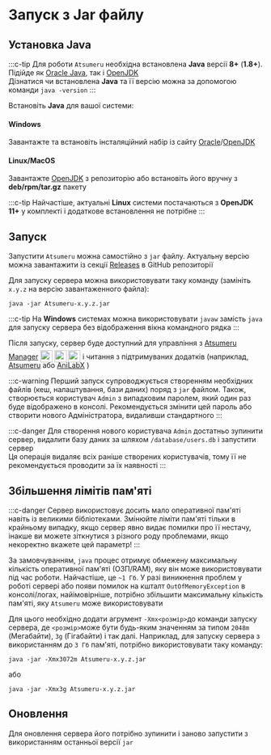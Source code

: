 # Запуск з Jar файлу

## Установка Java

:::c-tip
Для роботи `Atsumeru` необхідна встановлена **Java** версії **8+** (**1.8+**). Підійде як [Oracle Java](https://www.java.com/ru/download/manual.jsp), так і [OpenJDK](https://www.openlogic.com/openjdk-downloads)  
Дізнатися чи встановлена **Java** та її версію можна за допомогою команди `java -version`
:::

Встановіть **Java** для вашої системи:

#### Windows
Завантажте та встановіть інсталяційний набір із сайту [Oracle](https://www.java.com/ru/download/manual.jsp)/[OpenJDK](https://www.openlogic.com/openjdk-downloads)

#### Linux/MacOS
Завантажте [OpenJDK](https://www.openlogic.com/openjdk-downloads) з репозиторію або встановіть його вручну з **deb/rpm/tar.gz** пакету

:::c-tip
Найчастіше, актуальні **Linux** системи постачаються з **OpenJDK 11+** у комплекті і додаткове встановлення не потрібне
:::

## Запуск

Запустити `Atsumeru` можна самостійно з `jar` файлу. Актуальну версію можна завантажити із секції [Releases](https://github.com/AtsumeruDev/Atsumeru/releases) в GitHub репозиторії

Для запуску сервера можна використовувати таку команду (замініть `x.y.z` на версію завантаженного файла):

```
java -jar Atsumeru-x.y.z.jar
```

:::c-tip
На **Windows** системах можна використовувати `javaw` замість `java` для запуску сервера без відображення вікна командного рядка
:::

Після запуску, сервер буде доступний для управління з [Atsumeru Manager](https://github.com/AtsumeruDev/AtsumeruManager) <img style="position: relative; top: 6px;" width="24" height="24" src="/assets/media/icons/windows.png"> <img style="position: relative; top: 6px;" width="24" height="24" src="/assets/media/icons/penguin.png"> <img style="position: relative; top: 6px;" width="24" height="24" src="/assets/media/icons/apple.png"> і читання з підтримуваних додатків (наприклад, [Atsumeru](https://github.com/AtsumeruDev/AtsumeruAndroid) <MaterialIcon icon="android"/> або [AniLabX](https://github.com/CrazyXacker/anilabx) <MaterialIcon icon="android"/>) 

:::c-warning
Перший запуск супроводжується створенням необхідних файлів  (кеш, налаштування, бази даних) поряд з `jar` файлом. Також, створюється користувач `Admin` з випадковим паролем, який один раз буде відображено в консолі. Рекомендується змінити цей пароль або створити нового Адміністратора, видаливши стандартного
:::

:::c-danger
Для створення нового користувача  `Admin` достатньо зупинити сервер, видалити базу даних за шляхом `/database/users.db` і запустити сервер  
Ця операція видаляє всіх раніше створених користувачів, тому її не рекомендується проводити за їх наявності
:::

## Збільшення лімітів пам'яті

:::c-danger
Сервер використовує досить мало оперативної пам'яті навіть із великими бібліотеками. Змінюйте ліміти пам'яті тільки в крайньому випадку, якщо сервер явно видає помилки про її нестачу, інакше ви можете зіткнутися з різного роду проблемами, якщо некоректно вкажете цей параметр!
:::

За замовчуванням, `java` процес отримує обмежену максимальну кількість оперативної пам'яті (ОЗП/RAM), яку він може використовувати під час роботи. Найчастіше, це `~1 Гб`. У разі виникнення проблем у роботі сервері або появи помилок на кшталт `OutOfMemoryException` в консолі/логах, найімовірніше, потрібно збільшити максимальну кількість пам'яті, яку `Atsumeru` може використовувати

Для цього необхідно додати агрумент `-Xmx<розмір>`до команди запуску сервера, де `<розмір>`може бути будь-яким значенням за типом  `2048m` (Мегабайти), `3g` (Гігабайти) і так далі. Наприклад, для запуску сервера з використанням до `3 Гб` пам'яті, потрібно використовувати таку команду:

```
java -jar -Xmx3072m Atsumeru-x.y.z.jar
```
або
```
java -jar -Xmx3g Atsumeru-x.y.z.jar 
```

## Оновлення

Для оновлення сервера його потрібно зупинити і заново запустити з використанням останньої версії `jar`